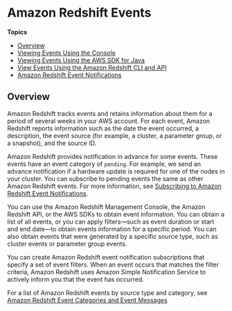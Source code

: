 # Amazon Redshift Events<a name="working-with-events"></a>

**Topics**
+ [Overview](#working-with-events-overview)
+ [Viewing Events Using the Console](viewing-events-console.md)
+ [Viewing Events Using the AWS SDK for Java](managing-events-java.md)
+ [View Events Using the Amazon Redshift CLI and API](view-events-api-cli.md)
+ [Amazon Redshift Event Notifications](working-with-event-notifications.md)

## Overview<a name="working-with-events-overview"></a>

Amazon Redshift tracks events and retains information about them for a period of several weeks in your AWS account\. For each event, Amazon Redshift reports information such as the date the event occurred, a description, the event source \(for example, a cluster, a parameter group, or a snapshot\), and the source ID\. 

Amazon Redshift provides notification in advance for some events\. These events have an event category of `pending`\. For example, we send an advance notification if a hardware update is required for one of the nodes in your cluster\. You can subscribe to pending events the same as other Amazon Redshift events\. For more information, see [Subscribing to Amazon Redshift Event Notifications](working-with-event-notifications.md#working-with-event-notifications-subscribe)\. 

You can use the Amazon Redshift Management Console, the Amazon Redshift API, or the AWS SDKs to obtain event information\. You can obtain a list of all events, or you can apply filters—such as event duration or start and end date—to obtain events information for a specific period\. You can also obtain events that were generated by a specific source type, such as cluster events or parameter group events\.

You can create Amazon Redshift event notification subscriptions that specify a set of event filters\. When an event occurs that matches the filter criteria, Amazon Redshift uses Amazon Simple Notification Service to actively inform you that the event has occurred\.

For a list of Amazon Redshift events by source type and category, see [Amazon Redshift Event Categories and Event Messages](working-with-event-notifications.md#redshift-event-messages)